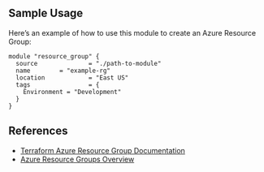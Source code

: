## Sample Usage

Here’s an example of how to use this module to create an Azure Resource Group:

```hcl
module "resource_group" {
  source              = "./path-to-module"
  name        = "example-rg"
  location            = "East US"
  tags                = {
    Environment = "Development"
  }
}
```

## References

- [Terraform Azure Resource Group Documentation](https://registry.terraform.io/providers/hashicorp/azurerm/latest/docs/resources/resource_group)
- [Azure Resource Groups Overview](https://learn.microsoft.com/en-us/azure/azure-resource-manager/management/overview#resource-groups)